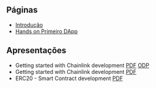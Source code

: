 ## Páginas
* [Introdução](https://github.com/CryptoDevBR/forum/wiki/Introdu%C3%A7%C3%A3o)
* [Hands on Primeiro DApp](https://github.com/CryptoDevBR/forum/wiki/Hands-on:-Truffle-setup-e-Primeiro-DApp)

## Apresentações
* Getting started with Chainlink development [PDF](https://github.com/CryptoDevBR/forum/blob/main/presentations/Getting%20started%20with%20Chainlink%20development.pdf) [ODP](https://github.com/CryptoDevBR/forum/blob/main/presentations/Getting%20started%20with%20Chainlink%20development.odp)
* Getting started with Chainlink development [PDF](https://github.com/CryptoDevBR/forum/blob/main/presentations/ERC20.pdf)
* ERC20 -  Smart Contract development [PDF](https://github.com/CryptoDevBR/forum/blob/main/presentations/ERC20%20-%20%20Smart%20Contract%20development%20%20.pdf)
